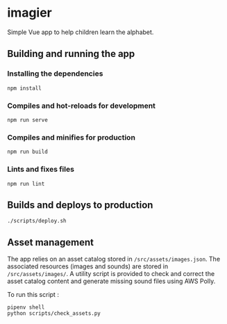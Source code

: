 # imagier

Simple Vue app to help children learn the alphabet.

## Building and running the app

### Installing the dependencies

```
npm install
```

### Compiles and hot-reloads for development

```
npm run serve
```

### Compiles and minifies for production

```
npm run build
```

### Lints and fixes files

```
npm run lint
```

## Builds and deploys to production

```
./scripts/deploy.sh
```

## Asset management

The app relies on an asset catalog stored in `/src/assets/images.json`. The associated resources (images and sounds) are stored in `/src/assets/images/`. A utility script is provided to check and correct the asset catalog content and generate missing sound files using AWS Polly.

To run this script :

```
pipenv shell
python scripts/check_assets.py
```
